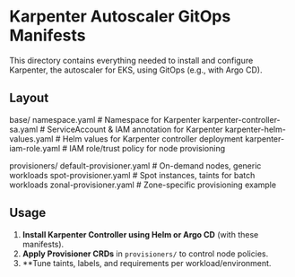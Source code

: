 # Karpenter Autoscaler GitOps Manifests

This directory contains everything needed to install and configure Karpenter, the autoscaler for EKS, using GitOps (e.g., with Argo CD).

## Layout
base/
namespace.yaml # Namespace for Karpenter
karpenter-controller-sa.yaml # ServiceAccount & IAM annotation for Karpenter
karpenter-helm-values.yaml # Helm values for Karpenter controller deployment
karpenter-iam-role.yaml # IAM role/trust policy for node provisioning

provisioners/
default-provisioner.yaml # On-demand nodes, generic workloads
spot-provisioner.yaml # Spot instances, taints for batch workloads
zonal-provisioner.yaml # Zone-specific provisioning example


## Usage

1. **Install Karpenter Controller using Helm or Argo CD** (with these manifests).
2. **Apply Provisioner CRDs** in `provisioners/` to control node policies.
3. **Tune taints, labels, and requirements per workload/environment.

